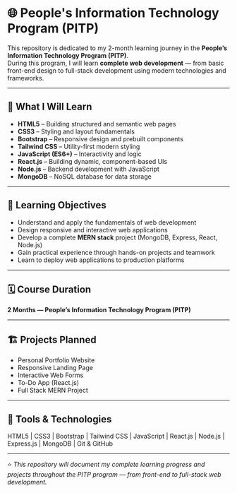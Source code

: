 # 🌐 People's Information Technology Program (PITP)

This repository is dedicated to my 2-month learning journey in the **People’s Information Technology Program (PITP)**.  
During this program, I will learn **complete web development** — from basic front-end design to full-stack development using modern technologies and frameworks.

---

## 🚀 What I Will Learn
- **HTML5** – Building structured and semantic web pages  
- **CSS3** – Styling and layout fundamentals  
- **Bootstrap** – Responsive design and prebuilt components  
- **Tailwind CSS** – Utility-first modern styling  
- **JavaScript (ES6+)** – Interactivity and logic  
- **React.js** – Building dynamic, component-based UIs  
- **Node.js** – Backend development with JavaScript  
- **MongoDB** – NoSQL database for data storage  

---

## 🧠 Learning Objectives
- Understand and apply the fundamentals of web development  
- Design responsive and interactive web applications  
- Develop a complete **MERN stack** project (MongoDB, Express, React, Node.js)  
- Gain practical experience through hands-on projects and teamwork  
- Learn to deploy web applications to production platforms  

---

## 🗓️ Course Duration
**2 Months — People’s Information Technology Program (PITP)**

---

## 🏗️ Projects Planned
- Personal Portfolio Website  
- Responsive Landing Page  
- Interactive Web Forms  
- To-Do App (React.js)  
- Full Stack MERN Project  

---

## 🧩 Tools & Technologies
HTML5 | CSS3 | Bootstrap | Tailwind CSS | JavaScript | React.js | Node.js | Express.js | MongoDB | Git & GitHub

---

⭐ *This repository will document my complete learning progress and projects throughout the PITP program — from front-end to full-stack web development.*
